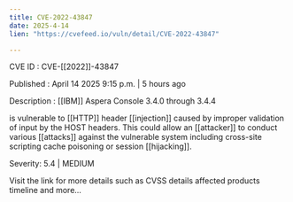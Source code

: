 ```yaml
---
title: CVE-2022-43847
date: 2025-4-14
lien: "https://cvefeed.io/vuln/detail/CVE-2022-43847"

---
```


CVE ID : CVE-[[2022]]-43847

Published :  April 14
2025
9:15 p.m. | 5 hours ago

Description :  [[IBM]] Aspera Console 3.4.0 through 3.4.4 

is vulnerable to  [[HTTP]] header  [[injection]]
caused by improper validation of input by the HOST headers. This could allow an  [[attacker]] to conduct various  [[attacks]] against the vulnerable system
including cross-site scripting
cache poisoning or session  [[hijacking]].

Severity: 5.4 | MEDIUM

Visit the link for more details
such as CVSS details
affected products
timeline
and more...
